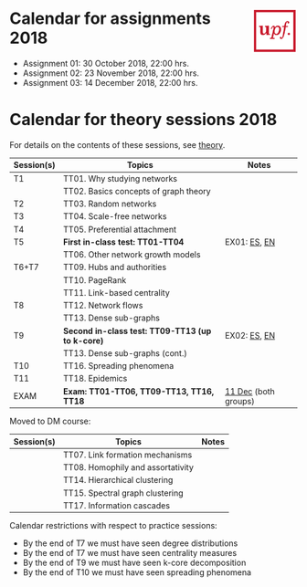 
# <img src="upf_logo.png" align="right" width="80"/>Calendar for assignments 2018

* Assignment 01: 30 October 2018, 22:00 hrs.
* Assignment 02: 23 November 2018, 22:00 hrs.
* Assignment 03: 14 December 2018, 22:00 hrs.

# Calendar for theory sessions 2018

For details on the contents of these sessions, see [theory](../theory/README.md).

| Session(s)       | Topics                                | Notes |
|------------------|---------------------------------------|-------|
| T1               | TT01. Why studying networks           |       |
|                  | TT02. Basics concepts of graph theory |       |
| T2               | TT03. Random networks                 |       |
| T3               | TT04. Scale-free networks             |       |
| T4               | TT05. Preferential attachment         |       |
| T5               | **First in-class test: TT01-TT04**    | EX01: [ES](ex01-es.pdf), [EN](ex01-en.pdf) |
|                  | TT06. Other network growth models     |       |
| T6+T7            | TT09. Hubs and authorities            |       |
|                  | TT10. PageRank                        |       |
|                  | TT11. Link-based centrality           |       |
| T8               | TT12. Network flows                   |       |
|                  | TT13. Dense sub-graphs                |       |
| T9               | **Second in-class test: TT09-TT13 (up to k-core)**   | EX02: [ES](ex02-es.pdf), [EN](ex02-en.pdf)
|                  | TT13. Dense sub-graphs (cont.)        |       |
| T10              | TT16. Spreading phenomena             |       |
| T11              | TT18. Epidemics                       |       |
| EXAM             | **Exam: TT01-TT06, TT09-TT13, TT16, TT18**                   | [11 Dec](https://www.upf.edu/web/etic/graus_tic_1t) (both groups)      |

Moved to DM course:

| Session(s)       | Topics                                | Notes |
|------------------|---------------------------------------|-------|
|                  | TT07. Link formation mechanisms       |       |
|                  | TT08. Homophily and assortativity     |       |
|                  | TT14. Hierarchical clustering         |       |
|                  | TT15. Spectral graph clustering       |       |
|                  | TT17. Information cascades            |       |

Calendar restrictions with respect to practice sessions:

* By the end of T7 we must have seen degree distributions
* By the end of T7 we must have seen centrality measures
* By the end of T9 we must have seen k-core decomposition
* By the end of T10 we must have seen spreading phenomena
